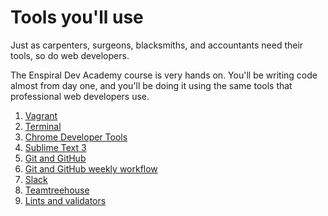 # Tools you'll use

Just as carpenters, surgeons, blacksmiths, and accountants need their tools, so do web developers.

The Enspiral Dev Academy course is very hands on. You'll be writing code almost from day one, and you'll be doing it using the same tools that professional web developers use.

1. [Vagrant](./vagrant/)
2. [Terminal](/4-tools/terminal/)
3. [Chrome Developer Tools](/4-tools/chrome-dev-tools/)
4. [Sublime Text 3](/4-tools/sublime-text-3/)
5. [Git and GitHub](/4-tools/git-and-github/)
6. [Git and GitHub weekly workflow](/4-tools/git-and-github/using-github-during-phase-0.md)
7. [Slack](/4-tools/slack)
8. [Teamtreehouse](/4-tools/treehouse)
9. [Lints and validators](/4-tools/lints-and-validators)
